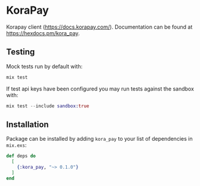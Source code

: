 # KoraPay

Korapay client (https://docs.korapay.com/). Documentation can be found at <https://hexdocs.pm/kora_pay>.

## Testing
Mock tests run by default with:
```bash
mix test
```

If test api keys have been configured you may run tests against the sandbox with:

```elixir
mix test --include sandbox:true
```

## Installation

Package can be installed by adding `kora_pay` to your list of dependencies in `mix.exs`:

```elixir
def deps do
  [
    {:kora_pay, "~> 0.1.0"}
  ]
end
```

